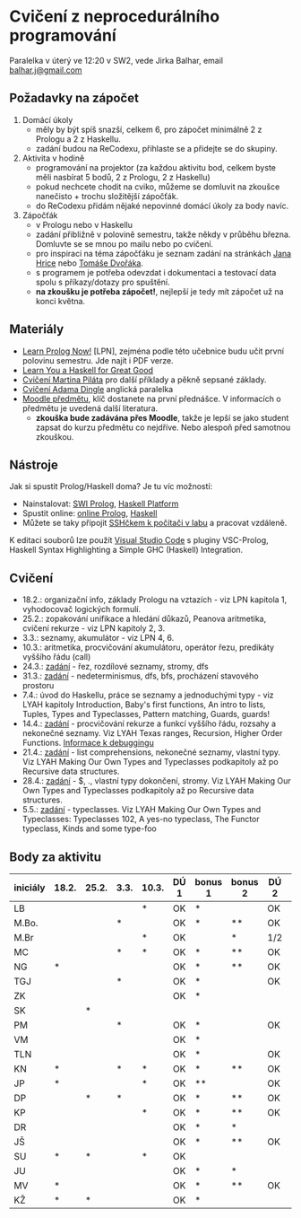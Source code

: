 # Cvičení z neprocedurálního programování

Paralelka v úterý ve 12:20 v SW2, vede Jirka Balhar, email balhar.j@gmail.com

## Požadavky na zápočet

1. Domácí úkoly
    - měly by být spíš snazší, celkem 6, pro zápočet minimálně 2 z Prologu a 2 z Haskellu.
    - zadání budou na ReCodexu, přihlaste se a přidejte se do skupiny.
2. Aktivita v hodině
    - programování na projektor (za každou aktivitu bod, celkem byste měli nasbírat 5 bodů, 2 z Prologu, 2 z Haskellu)
    - pokud nechcete chodit na cviko, můžeme se domluvit na zkoušce nanečisto + trochu složitější zápočťák.
    - do ReCodexu přidám nějaké nepovinné domácí úkoly za body navíc.
3. Zápočťák
    - v Prologu nebo v Haskellu
    - zadání přibližně v polovině semestru, takže někdy v průběhu března. Domluvte se se mnou po mailu nebo po cvičení.
    - pro inspiraci na téma zápočťáku je seznam zadání na stránkách [Jana Hrice](http://kti.mff.cuni.cz/~hric/vyuka/pl_prikl_win.pdf) nebo [Tomáše Dvořáka](https://ksvi.mff.cuni.cz/~dvorak/vyuka/14/NPRG005x01/programy.html).
    - s programem je potřeba odevzdat i dokumentaci a testovací data spolu s příkazy/dotazy pro spuštění.
    - **na zkoušku je potřeba zápočet!**, nejlepší je tedy mít zápočet už na konci května.

## Materiály

- [Learn Prolog Now!](http://www.learnprolognow.org/) [LPN], zejména podle této učebnice budu učit první polovinu semestru. Jde najít i PDF verze.
- [Learn You a Haskell for Great Good](http://learnyouahaskell.com/)
- [Cvičení Martina Piláta](https://martinpilat.com/cs/neproceduralni-programovani) pro další příklady a pěkně sepsané základy.
- [Cvičení Adama Dingle](https://ksvi.mff.cuni.cz/~dingle/2019-20/npp/npp.html) anglická paralelka
- [Moodle předmětu](https://dl1.cuni.cz/course/view.php?id=5223), klíč dostanete na první přednášce. V informacích o předmětu je uvedená další literatura.
    - **zkouška bude zadávána přes Moodle**, takže je lepší se jako student zapsat do kurzu předmětu co nejdříve. Nebo alespoň před samotnou zkouškou.
## Nástroje

Jak si spustit Prolog/Haskell doma? Je tu víc možností:

- Nainstalovat: [SWI Prolog](https://www.swi-prolog.org/), [Haskell Platform](https://www.haskell.org/platform/)
- Spustit online: [online Prolog](https://swish.swi-prolog.org/), [Haskell](https://repl.it/languages/haskell)
- Můžete se taky připojit [SSHčkem k počítači v labu](https://kam.mff.cuni.cz/~stinovlas/unix/navody/pripojeni-do-labu) a pracovat vzdáleně.

K editaci souborů lze použít [Visual Studio Code](https://code.visualstudio.com/) s pluginy VSC-Prolog, Haskell Syntax Highlighting a Simple GHC (Haskell) Integration.

## Cvičení

- 18.2.: organizační info, základy Prologu na vztazích - viz LPN kapitola 1, vyhodocovač logických formulí.
- 25.2.: zopakování unifikace a hledání důkazů, Peanova aritmetika, cvičení rekurze - viz LPN kapitoly 2, 3.
- 3.3.: seznamy, akumulátor - viz LPN 4, 6.
- 10.3.: aritmetika, procvičování akumulátoru, operátor řezu, predikáty vyššího řádu (call)
- 24.3.: [zadání](./cvika/cv5_zadani.pl) - řez, rozdílové seznamy, stromy, dfs
- 31.3.: [zadání](./cvika/cv6_zadani.pl) - nedeterminismus, dfs, bfs, procházení stavového prostoru
- 7.4.: úvod do Haskellu, práce se seznamy a jednoduchými typy - viz LYAH kapitoly Introduction, Baby's first functions, An intro to lists, Tuples, Types and Typeclasses, Pattern matching, Guards, guards!
- 14.4.: [zadání](./cvika/cv8_zadani.hs) - procvičování rekurze a funkcí vyššího řádu, rozsahy a nekonečné seznamy. Viz LYAH Texas ranges, Recursion, Higher Order Functions. [Informace k debuggingu](https://downloads.haskell.org/~ghc/7.6.3/docs/html/users_guide/ghci-debugger.html)
- 21.4.: [zadání](./cvika/cv9_zadani.hs) - list comprehensions, nekonečné seznamy, vlastní typy. Viz LYAH Making Our Own Types and Typeclasses podkapitoly až po Recursive data structures.
- 28.4.: [zadání](./cvika/cv10_zadani.hs) - $, ., vlastní typy dokončení, stromy. Viz LYAH Making Our Own Types and Typeclasses podkapitoly až po Recursive data structures.
- 5.5.: [zadání](./cvika/cv11_zadani.hs) - typeclasses. Viz LYAH Making Our Own Types and Typeclasses: Typeclasses 102, A yes-no typeclass, The Functor typeclass, Kinds and some type-foo

## Body za aktivitu

| iniciály | 18.2. | 25.2. | 3.3. | 10.3. | DÚ 1 | bonus 1 | bonus 2 | DÚ 2 | DÚ 3 | **PROLOG** | 14.4. | bonus 1 | 21.4. | 28.4. | 5.5.  |
| -------- | ----- | ----- | ---- | ----- | ---- | ------- | ------- | ---- | ---- | ---------- | ----- | ------- | ----- | ----- | ----- |
| LB       |       |       |      | *     | OK   | *       |         | OK   | OK   | **hotovo** |       | *       |       |       |       |
| M.Bo.    |       |       | *    |       | OK   | *       | **      | OK   |      | **hotovo** |       | *       |       |       |       |
| M.Br     |       |       |      | *     | OK   |         | *       | 1/2  |      |            |       | *       |       |       |       |
| MC       |       |       | *    | *     | OK   | *       | **      | OK   | OK   | **hotovo** |       |         | **    |       |       |
| NG       | *     |       |      |       | OK   | *       | **      | OK   |      | **hotovo** | *     | *       | **    | *     | *     |
| TGJ      |       |       | *    |       | OK   | *       |         | OK   |      | **hotovo** |       |         |       |       |       |
| ZK       |       |       |      |       | OK   | *       |         |      | OK*  | **hotovo** |       | *       | *     |       |       |
| SK       |       | *     |      |       |      |         |         |      |      |            |       |         |       |       |       |
| PM       |       |       | *    |       | OK   | *       |         | OK   | OK   | **hotovo** |       |         |       |       |       |
| VM       |       |       |      |       | OK   | *       |         |      |      |            |       |         |       |       |       |
| TLN      |       |       |      |       | OK   | *       |         | OK   | OK*  | **hotovo** |       |         |       |       |       |
| KN       | *     |       | *    | *     | OK   | *       | **      | OK   |      | **hotovo** | *     | *       |       | *     |       |
| JP       | *     |       |      | *     | OK   | **      |         | OK   |      | **hotovo** |       |         | **    | *     | *     |
| DP       |       | *     | *    |       | OK   | *       | **      | OK   |      | **hotovo** |       | *       | *     |       |       |
| KP       |       |       |      | *     | OK   | *       | **      | OK   | OK   | **hotovo** |       | *       | *     | **    | **    |
| DR       |       |       |      |       | OK   | *       | *       |      |      |            |       |         |       |       |       |
| JŠ       |       |       |      |       | OK   | *       | **      | OK   |      | **hotovo** |       | *       |       |       |       |
| SU       | *     | *     |      | *     | OK   |         |         |      | OK   | **hotovo** |       |         |       | **    |       |
| JU       |       |       |      |       | OK   | *       | *       |      | OK*  | **hotovo** |       |         |       |       |       |
| MV       | *     |       |      |       | OK   | *       | **      | OK   | OK   | **hotovo** |       |         |       |       |       |
| KŽ       | *     | *     |      |       | OK   | *       |         |      |      |            |       | *       |       |       |       |


